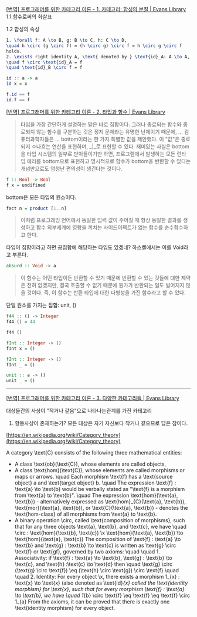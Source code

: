 [[번역] 프로그래머를 위한 카테고리 이론 - 1. 카테고리: 합성의 본질 | Evans Library](https://evan-moon.github.io/2024/01/30/category-theory-for-programmers-1-category/)
1.1 함수로써의 화살표

1.2 합성의 속성
```latex
1. \forall f: A \to B, g: B \to C, h: C \to D,
\quad h \circ (g \circ f) = (h \circ g) \circ f = h \circ g \circ f
holds.
2. \exists right identity A, \text{ denoted by } \text{id}_A: A \to A, left identity B, \text{ denoted by } \text{id}_B: B \to B, such that:
\quad f \circ \text{id}_A = f
\quad \text{id}_B \circ f = f
```


```haskell
id :: a -> a
id x = x

f.id == f
id.f == f
```

[[번역] 프로그래머를 위한 카테고리 이론 - 2. 타입과 함수 | Evans Library](https://evan-moon.github.io/2024/02/06/category-theory-for-programmers-2-types-and-functions/)

> 타입을 가장 간단하게 설명하는 말은 바로 집합이다.
> 그러나 종료되는 함수와 종료되지 않는 함수를 구분하는 것은 정지 문제라는 유명한 난제이기 때문에, ... 컴퓨터과학자들은 ... bottom이라는 한 가지 특별한 값을 제안했다.
> 이 "값"은 종료되지 ㅇ나흐는 연산을 표현하며, _|_로 표현할 수 있다.
> 재미있는 사실은 bottom을 타입 시스템의 일부로 받아들이기만 하면, 프로그램에서 발생하는 모든 런타임 에러를 bottom으로 표현하고 명시적으로 함수가 bottom을 반환할 수 있다는 개념만으로도 엄청난 편의성이 생긴다는 것이다.

```haskell
f :: Bool -> Bool
f x = undifined
```

bottom은 모든 타입의 원소이다.

```haskell
fact n = product [1..n]
```

> 이처럼 프로그래밍 언어에서 동일한 입력 값이 주어질 때 항상 동일한 결과를 생성하고 함수 외부세계에 영향을 끼치는 사이드이펙트가 없는 함수를 순수함수하고 한다.

타입이 집합이라고 하면 공집합에 해당하는 타입도 있겠네?
하스켈에서는 이를 Void라고 부른다.

```haskell
absurd :: Void -> a
```

> 이 함수는 어떤 타입이든 반환할 수 있기 때문에 반환할 수 있는 것들에 대한 제약은 전혀 없겠지만, 결국 호출할 수 없기 때문에 뭔가가 반환되는 일도 벌어지지 않을 것이다. 즉, 이 함수는 반환 타입에 대한 다형성을 가진 함수라고 할 수 있다.

단일 원소를 가지는 집합: unit, ()

```haskell
f44 :: () -> Integer
f44 () = 44

f44 ()

fInt :: Integer -> ()
fInt x = ()
```

```haskell
fInt :: Integer -> ()
fInt _ = ()
```

```haskell
unit :: a -> ()
unit _ = ()
```

---


[[번역] 프로그래머를 위한 카테고리 이론 - 3. 다양한 카테고리들 | Evans Library](https://evan-moon.github.io/2024/02/13/category-theory-for-programmers-3-categories-great-and-small)

대상들간의 사상이 "작거나 같음"으로 나타나는관계를 가진 카테고리

1. 항등사상이 존재하는가?
모든 대상은 자기 자신보다 작거나 같으므로 답은 참이다.

[https://en.wikipedia.org/wiki/Category_theory](https://en.wikipedia.org/wiki/Category_theory)


A category \text{C} consists of the following three mathematical entities:
- A class \text{ob}(\text{C}), whose elements are called objects,
- A class \text{hom}(\text{C}), whose elements are called morphisms or maps or arrows.
\quad Each morphism \text{f} has a \text{source object} a and \text{target object} b.
\quad The expression \text{f} : \text{a} \to \text{b} would be verbally stated as "\text{f} is a morphism from \text{a} to \text{b}".
\quad The expression \text{hom}(\text{a}, \text{b}) - alternatively expressed as \text{hom}_{C}(\text{a}, \text{b}), \text{mor}(\text{a}, \text{b}), or \text{C}(\text{a}, \text{b}) - denotes the \text{hom-class} of all morphisms from \text{a} to \text{b}.
- A binary operation \circ, called \text{composition of morphisms}, such that for any three objects \text{a}, \text{b}, and \text{c}, we have
\quad \circ : \text{hom}(\text{b}, \text{c}) \x \text{hom}(\text{a}, \text{b}) \to \text{hom}(\text{a}, \text{c})
The composition of \text{f} : \text{a} \to \text{b} and \text{g} : \text{b} \to \text{c} is written as \text{g} \circ \text{f} or \text{gf}, governed by two axioms:
\quad \quad 1. Associativity: if \text{f} : \text{a} \to \text{b}, \text{g} : \text{b} \to \text{c}, and \text{h} :\text{c} \to \text{d} then
\quad \text{g} \circ (\text{g} \circ \text{f}) \eq (\text{h} \circ \text{g}) \circ \text{f}
\quad \quad 2. Identity: For every object \x, there exists a morphism 1_{x} : \text{x} \to \text{x} (also denoted as \text{id}_{x} called the \text{identity morphism} for \text{x}, such that for every morphism \text{f} : \text{a} \to \text{b}, we have
\quad 1_{b} \circ \text{f} \eq \text{f} \eq \text{f} \circ 1_{a}
From the axioms, it can be proved that there is exactly one \text{identity morphism} for every object.

